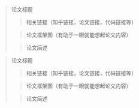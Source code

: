 
> 论文标题
> > 相关链接（知乎链接，论文链接，代码链接等）
>  
> > 论文框架图（有助于一眼就能想起论文内容）
> 
> > 论文简述


> 论文标题
> > 相关链接（知乎链接，论文链接，代码链接等）
>  
> > 论文框架图（有助于一眼就能想起论文内容）
> 
> > 论文简述
